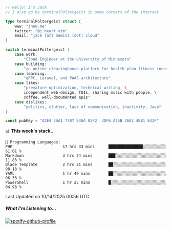 ```go
// Hello! I'm Jack
// I also go by terminalPoltergeist in some corners of the internet

type terminalPoltergeist struct {
    www: "jnem.me"
    twitter: "@i_heart_vim"
    email: "jack [at] nemitz [dot] cloud"
}

switch terminalPoltergeist {
    case work:
        "Cloud Engineer at the University of Minnesota"
    case building:
        "an online clearinghouse platform for health-plan fitness incentive programs"
    case learning:
        "gRPC, Laravel, and PAAS architecture"
    case likes:
        "premature optimization, technical writing, \
        independent web-design, TUIs, sharing music with people, \
        coffee, well-documented apis"
    case dislikes:
        "politics, clutter, lack of communication, inactivity, Java"
}

const pubKey = "A2E4 3AA1 77B7 E36A 05F2  3DF6 A25B 2683 4BB1 E43F"
```

<!--START_SECTION:waka-->
📊 **This week's stack..** 

```text
💬 Programming Languages: 
PHP                      17 hrs 33 mins      ███████████████░░░░░░░░░░   61.01 % 
Markdown                 3 hrs 24 mins       ███░░░░░░░░░░░░░░░░░░░░░░   11.83 % 
Blade Template           2 hrs 21 mins       ██░░░░░░░░░░░░░░░░░░░░░░░   08.18 % 
YAML                     1 hr 49 mins        ██░░░░░░░░░░░░░░░░░░░░░░░   06.33 % 
PowerShell               1 hr 25 mins        █░░░░░░░░░░░░░░░░░░░░░░░░   04.98 % 
```


 Last Updated on 10/14/2025 00:56 UTC
<!--END_SECTION:waka-->

##### What I'm Listening to...

[![spotify-github-profile](https://jnem.me/listening-item?maxAge=2592000)](https://jnem.me/listening)
